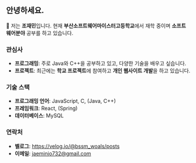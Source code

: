 ## 안녕하세요.

👋 저는 **조재민**입니다. 현재 **부산소프트웨어마이스터고등학교**에서 재학 중이며 **소프트웨어분야** 공부를 하고 있습니다.
### 관심사

- **프로그래밍**: 주로 Java와 C++을 공부하고 있고, 다양한 기술을 배우고 싶습니다.
- **프로젝트**: 최근에는 **학교 프로젝트**에 참여하고 **개인 웹사이트 개발**을 하고 있습니다.

### 기술 스택

- **프로그래밍 언어**: JavaScript, C, (Java, C++)
- **프레임워크**: React, (Spring)
- **데이터베이스**: MySQL

### 연락처
- **벨로그**: https://velog.io/@bssm_woals/posts
- **이메일**: [jaeminjo732@gmail.com](mailto:jaeminjo732@gmail.com)
